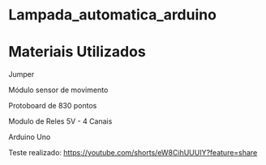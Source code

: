 # Lampada_automatica_arduino
# Materiais Utilizados
Jumper

Módulo sensor de movimento

Protoboard de 830 pontos

Modulo de Reles 5V - 4 Canais

Arduino Uno

Teste realizado:
https://youtube.com/shorts/eW8CihUUUIY?feature=share 
